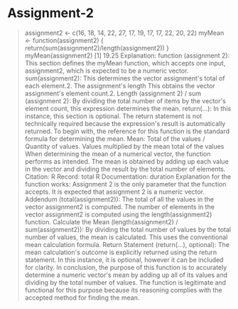 # Assignment-2
> assignment2 <- c(16, 18, 14, 22, 27, 17, 19, 17, 17, 22, 20, 22)
> myMean <- function(assignment2) { return(sum(assignment2)/length(assignment2)) }
> myMean(assignment2)
[1] 19.25
Explanation: 
function (assignment 2): This section defines the myMean function, which accepts one input, assignment2, which is expected to be a numeric vector. 
sum(assignment2): This determines the vector assignment's total of each element.2. 
The assignment's length This obtains the vector assignment's element count.2. 
Length (assignment 2) / sum (assignment 2): By dividing the total number of items by the vector's element count, this expression determines the mean.
return(...): In this instance, this section is optional. 
The return statement is not technically required because the expression's result is automatically returned.
To begin with, the reference for this function is the standard formula for determining the mean.
Mean: Total of the values / Quantity of values.
Values multiplied by the mean total of the values
When determining the mean of a numerical vector, the function performs as intended. The mean is obtained by adding up each value in the vector and dividing the result by the total number of elements.
Citation: 
R Record: total
R Documentation: duration
Explanation for the  function works:
Assignment 2 is the only parameter that the function accepts. It is expected that assignment 2 is a numeric vector.
Addendum (total(assignment2)): The total of all the values in the vector assignment2 is computed.
The number of elements in the vector assignment2 is computed using the length(assignment2) function.
Calculate the Mean (length(assignment2) / sum(assignment2)): By dividing the total number of values by the total number of values, the mean is calculated. This uses the conventional mean calculation formula.
Return Statement (return(...), optional): The mean calculation's outcome is explicitly returned using the return statement. In this instance, it is optional, however it can be included for clarity.
In conclusion, the purpose of this function is to accurately determine a numeric vector's mean by adding up all of its values and dividing by the total number of values. The function is legitimate and functional for this purpose because its reasoning complies with the accepted method for finding the mean.
